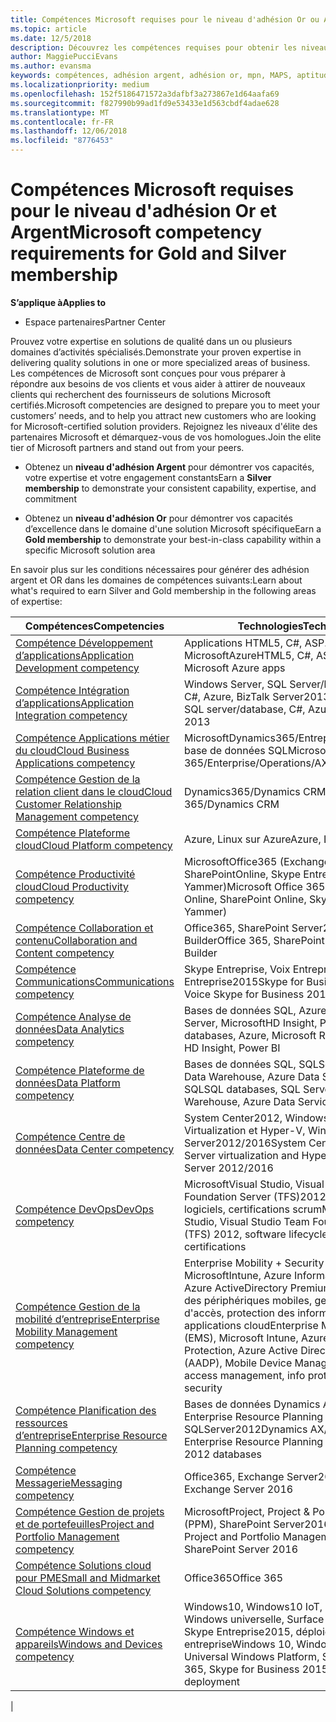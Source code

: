 ```yaml
---
title: Compétences Microsoft requises pour le niveau d'adhésion Or ou Argent | Espace partenaires
ms.topic: article
ms.date: 12/5/2018
description: Découvrez les compétences requises pour obtenir les niveaux d'adhésion Or ou Argent.
author: MaggiePucciEvans
ms.author: evansma
keywords: compétences, adhésion argent, adhésion or, mpn, MAPS, aptitude, Microsoft Partner Network, adhésion au réseau
ms.localizationpriority: medium
ms.openlocfilehash: 152f5186471572a3dafbf3a273867e1d64aafa69
ms.sourcegitcommit: f827990b99ad1fd9e53433e1d563cbdf4adae628
ms.translationtype: MT
ms.contentlocale: fr-FR
ms.lasthandoff: 12/06/2018
ms.locfileid: "8776453"
---
```

# <a name="microsoft-competency-requirements-for-gold-and-silver-membership"></a><span data-ttu-id="eb496-104">Compétences Microsoft requises pour le niveau d'adhésion Or et Argent</span><span class="sxs-lookup"><span data-stu-id="eb496-104">Microsoft competency requirements for Gold and Silver membership</span></span>

**<span data-ttu-id="eb496-105">S’applique à</span><span class="sxs-lookup"><span data-stu-id="eb496-105">Applies to</span></span>**

- <span data-ttu-id="eb496-106">Espace partenaires</span><span class="sxs-lookup"><span data-stu-id="eb496-106">Partner Center</span></span>

<span data-ttu-id="eb496-107">Prouvez votre expertise en solutions de qualité dans un ou plusieurs domaines d’activités spécialisés.</span><span class="sxs-lookup"><span data-stu-id="eb496-107">Demonstrate your proven expertise in delivering quality solutions in one or more specialized areas of business.</span></span> <span data-ttu-id="eb496-108">Les compétences de Microsoft sont conçues pour vous préparer à répondre aux besoins de vos clients et vous aider à attirer de nouveaux clients qui recherchent des fournisseurs de solutions Microsoft certifiés.</span><span class="sxs-lookup"><span data-stu-id="eb496-108">Microsoft competencies are designed to prepare you to meet your customers’ needs, and to help you attract new customers who are looking for Microsoft-certified solution providers.</span></span> <span data-ttu-id="eb496-109">Rejoignez les niveaux d'élite des partenaires Microsoft et démarquez-vous de vos homologues.</span><span class="sxs-lookup"><span data-stu-id="eb496-109">Join the elite tier of Microsoft partners and stand out from your peers.</span></span>

- <span data-ttu-id="eb496-110">Obtenez un **niveau d'adhésion Argent** pour démontrer vos capacités, votre expertise et votre engagement constants</span><span class="sxs-lookup"><span data-stu-id="eb496-110">Earn a **Silver membership** to demonstrate your consistent capability, expertise, and commitment</span></span>

- <span data-ttu-id="eb496-111">Obtenez un **niveau d'adhésion Or** pour démontrer vos capacités d’excellence dans le domaine d'une solution Microsoft spécifique</span><span class="sxs-lookup"><span data-stu-id="eb496-111">Earn a **Gold membership** to demonstrate your best-in-class capability within a specific Microsoft solution area</span></span>

<span data-ttu-id="eb496-112">En savoir plus sur les conditions nécessaires pour générer des adhésion argent et OR dans les domaines de compétences suivants:</span><span class="sxs-lookup"><span data-stu-id="eb496-112">Learn about what's required to earn Silver and Gold membership in the following areas of expertise:</span></span>

<!-- Removed the ISV competency row as per Sarah Hodge on 12/5/18 

[ISV competency](https://partner.microsoft.com/en-us/membership/isv-competency)| Azure, SQL Server 2016,  Dynamics 365, Office 365, Windows Server 2019, System Center 2016|

-->

| <span data-ttu-id="eb496-113">Compétences</span><span class="sxs-lookup"><span data-stu-id="eb496-113">Competencies</span></span>  | <span data-ttu-id="eb496-114">Technologies</span><span class="sxs-lookup"><span data-stu-id="eb496-114">Technologies</span></span> |
|   ------------------   |   -------   |
| [<span data-ttu-id="eb496-115">Compétence Développement d’applications</span><span class="sxs-lookup"><span data-stu-id="eb496-115">Application Development competency</span></span>](https://partner.microsoft.com/membership/application-development-competency) | <span data-ttu-id="eb496-116">Applications HTML5, C#, ASP.NET, UWP, MicrosoftAzure</span><span class="sxs-lookup"><span data-stu-id="eb496-116">HTML5, C#, ASP.NET, UWP, Microsoft Azure apps</span></span> |
| [<span data-ttu-id="eb496-117">Compétence Intégration d’applications</span><span class="sxs-lookup"><span data-stu-id="eb496-117">Application Integration competency</span></span>](https://partner.microsoft.com/membership/application-integration-competency) | <span data-ttu-id="eb496-118">Windows Server, SQL Server/base de données, C#, Azure, BizTalk Server2013</span><span class="sxs-lookup"><span data-stu-id="eb496-118">Windows Server, SQL server/database, C#, Azure, BizTalk Server 2013</span></span>|
| [<span data-ttu-id="eb496-119">Compétence Applications métier du cloud</span><span class="sxs-lookup"><span data-stu-id="eb496-119">Cloud Business Applications competency</span></span>](https://partner.microsoft.com/membership/cloud-business-applications-competency)| <span data-ttu-id="eb496-120">MicrosoftDynamics365/Entreprise/Operations/AX, base de données SQL</span><span class="sxs-lookup"><span data-stu-id="eb496-120">Microsoft Dynamics 365/Enterprise/Operations/AX, SQL database</span></span> |
| [<span data-ttu-id="eb496-121">Compétence Gestion de la relation client dans le cloud</span><span class="sxs-lookup"><span data-stu-id="eb496-121">Cloud Customer Relationship Management competency</span></span>](https://partner.microsoft.com/membership/cloud-customer-relationship-management-competency)| <span data-ttu-id="eb496-122">Dynamics365/Dynamics CRM</span><span class="sxs-lookup"><span data-stu-id="eb496-122">Dynamics 365/Dynamics CRM</span></span> |
| [<span data-ttu-id="eb496-123">Compétence Plateforme cloud</span><span class="sxs-lookup"><span data-stu-id="eb496-123">Cloud Platform competency</span></span>](https://partner.microsoft.com/membership/cloud-platform-competency)| <span data-ttu-id="eb496-124">Azure, Linux sur Azure</span><span class="sxs-lookup"><span data-stu-id="eb496-124">Azure, Linux on Azure</span></span> |
| [<span data-ttu-id="eb496-125">Compétence Productivité cloud</span><span class="sxs-lookup"><span data-stu-id="eb496-125">Cloud Productivity competency</span></span>](https://partner.microsoft.com/membership/cloud-productivity-competency)| <span data-ttu-id="eb496-126">MicrosoftOffice365 (ExchangeOnline, SharePointOnline, Skype Entreprise ou Yammer)</span><span class="sxs-lookup"><span data-stu-id="eb496-126">Microsoft Office 365 services (Exchange Online, SharePoint Online, Skype for Business, or Yammer)</span></span>|
| [<span data-ttu-id="eb496-127">Compétence Collaboration et contenu</span><span class="sxs-lookup"><span data-stu-id="eb496-127">Collaboration and Content competency</span></span>](https://partner.microsoft.com/membership/collaboration-and-content-competency)| <span data-ttu-id="eb496-128">Office365, SharePoint Server2016, App Builder</span><span class="sxs-lookup"><span data-stu-id="eb496-128">Office 365, SharePoint Server 2016, App Builder</span></span> |
| [<span data-ttu-id="eb496-129">Compétence Communications</span><span class="sxs-lookup"><span data-stu-id="eb496-129">Communications competency</span></span>](https://partner.microsoft.com/membership/communications-competency)| <span data-ttu-id="eb496-130">Skype Entreprise, Voix Entreprise Skype Entreprise2015</span><span class="sxs-lookup"><span data-stu-id="eb496-130">Skype for Business, Enterprise Voice Skype for Business 2015</span></span> |
| [<span data-ttu-id="eb496-131">Compétence Analyse de données</span><span class="sxs-lookup"><span data-stu-id="eb496-131">Data Analytics competency</span></span>](https://partner.microsoft.com/membership/data-analytics-competency)| <span data-ttu-id="eb496-132">Bases de données SQL, Azure, Microsoft R Server, MicrosoftHD Insight, Power BI</span><span class="sxs-lookup"><span data-stu-id="eb496-132">SQL databases, Azure, Microsoft R Server, Microsoft HD Insight, Power BI</span></span> |
| [<span data-ttu-id="eb496-133">Compétence Plateforme de données</span><span class="sxs-lookup"><span data-stu-id="eb496-133">Data Platform competency</span></span>](https://partner.microsoft.com/membership/data-platform-competency)| <span data-ttu-id="eb496-134">Bases de données SQL, SQLServer2016, Azure Data Warehouse, Azure Data Services, Transact-SQL</span><span class="sxs-lookup"><span data-stu-id="eb496-134">SQL databases, SQL Server 2016, Azure Data Warehouse, Azure Data Services, Transact-SQL</span></span> |
| [<span data-ttu-id="eb496-135">Compétence Centre de données</span><span class="sxs-lookup"><span data-stu-id="eb496-135">Data Center competency</span></span>](https://partner.microsoft.com/membership/datacenter-competency)| <span data-ttu-id="eb496-136">System Center2012, Windows Server Virtualization et Hyper-V, Windows Server2012/2016</span><span class="sxs-lookup"><span data-stu-id="eb496-136">System Center 2012, Windows Server virtualization and Hyper-V, Windows Server 2012/2016</span></span> |
| [<span data-ttu-id="eb496-137">Compétence DevOps</span><span class="sxs-lookup"><span data-stu-id="eb496-137">DevOps competency</span></span>](https://partner.microsoft.com/membership/devops-competency)| <span data-ttu-id="eb496-138">MicrosoftVisual Studio, Visual Studio Team Foundation Server (TFS)2012, cycle de vie des logiciels, certifications scrum</span><span class="sxs-lookup"><span data-stu-id="eb496-138">Microsoft Visual Studio, Visual Studio Team Foundation Server (TFS) 2012, software lifecycle, scrum certifications</span></span> |
| [<span data-ttu-id="eb496-139">Compétence Gestion de la mobilité d’entreprise</span><span class="sxs-lookup"><span data-stu-id="eb496-139">Enterprise Mobility Management competency</span></span>](https://partner.microsoft.com/membership/enterprise-mobility-management-competency)| <span data-ttu-id="eb496-140">Enterprise Mobility + Security (EMS), MicrosoftIntune, Azure Information Protection, Azure ActiveDirectory Premium (AADP), gestion des périphériques mobiles, gestion d'identité et d'accès, protection des informations, sécurité des applications cloud</span><span class="sxs-lookup"><span data-stu-id="eb496-140">Enterprise Mobility + Security (EMS), Microsoft Intune, Azure Information Protection, Azure Active Directory Premium (AADP), Mobile Device Management, identity & access management, info protection, cloud app security</span></span> |
| [<span data-ttu-id="eb496-141">Compétence Planification des ressources d’entreprise</span><span class="sxs-lookup"><span data-stu-id="eb496-141">Enterprise Resource Planning competency</span></span>](https://partner.microsoft.com/membership/enterprise-resource-planning-competency)| <span data-ttu-id="eb496-142">Bases de données Dynamics AX/GP/SL/NAV/365, Enterprise Resource Planning (ERP), SQLServer2012</span><span class="sxs-lookup"><span data-stu-id="eb496-142">Dynamics AX/GP/SL/NAV/365, Enterprise Resource Planning (ERP), SQL Server 2012 databases</span></span>  |
| [<span data-ttu-id="eb496-143">Compétence Messagerie</span><span class="sxs-lookup"><span data-stu-id="eb496-143">Messaging competency</span></span>](https://partner.microsoft.com/membership/messaging-competency)| <span data-ttu-id="eb496-144">Office365, Exchange Server2016</span><span class="sxs-lookup"><span data-stu-id="eb496-144">Office 365, Exchange Server 2016</span></span> |
| [<span data-ttu-id="eb496-145">Compétence Gestion de projets et de portefeuilles</span><span class="sxs-lookup"><span data-stu-id="eb496-145">Project and Portfolio Management competency</span></span>](https://partner.microsoft.com/membership/project-portfolio-management-competency)| <span data-ttu-id="eb496-146">MicrosoftProject, Project & Portfolio Management (PPM), SharePoint Server2016</span><span class="sxs-lookup"><span data-stu-id="eb496-146">Microsoft Project, Project and Portfolio Management (PPM), SharePoint Server 2016</span></span>|
| [<span data-ttu-id="eb496-147">Compétence Solutions cloud pour PME</span><span class="sxs-lookup"><span data-stu-id="eb496-147">Small and Midmarket Cloud Solutions competency</span></span>](https://partner.microsoft.com/membership/small-midmarket-cloud-solutions-competency)| <span data-ttu-id="eb496-148">Office365</span><span class="sxs-lookup"><span data-stu-id="eb496-148">Office 365</span></span> |
| [<span data-ttu-id="eb496-149">Compétence Windows et appareils</span><span class="sxs-lookup"><span data-stu-id="eb496-149">Windows and Devices competency</span></span>](https://partner.microsoft.com/membership/windows-and-devices-competency)| <span data-ttu-id="eb496-150">Windows10, Windows10 IoT, plateforme Windows universelle, Surface Hub, Office365, Skype Entreprise2015, déploiement en entreprise</span><span class="sxs-lookup"><span data-stu-id="eb496-150">Windows 10, Windows 10 IoT, Universal Windows Platform, Surface Hub, Office 365, Skype for Business 2015, enterprise deployment</span></span> |
|